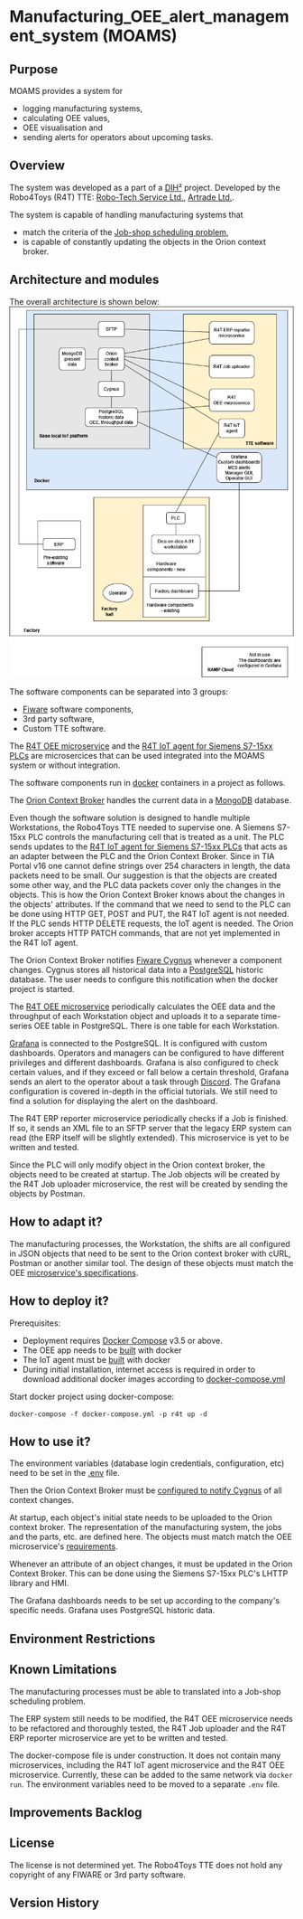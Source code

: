# Manufacturing_OEE_alert_management_system (MOAMS)

## Purpose

MOAMS provides a system for
- logging manufacturing systems,
- calculating OEE values,
- OEE visualisation and
- sending alerts for operators about upcoming tasks.

## Overview
The system was developed as a part of a  [DIH²](http://dih-squared.eu/) project.
Developed by the Robo4Toys (R4T) TTE: [Robo-Tech Service Ltd.](https://robo-tech.hu/en/), [Artrade Ltd.](https://shop.rubik.hu/en/).

The system is capable of handling manufacturing systems that
- match the criteria of the [Job-shop scheduling problem](https://en.wikipedia.org/wiki/Job-shop_scheduling),
- is capable of constantly updating the objects in the Orion context broker.

## Architecture and modules
The overall architecture is shown below: 
![MOAMS architecture and modules](img/R4T.drawio.png)

The software components can be separated into 3 groups: 
- [Fiware](https://github.com/Fiware/tutorials.Getting-Started) software components,
- 3rd party software,
- Custom TTE software.

The [R4T OEE microservice](https://github.com/aviharos/oee) and the [R4T IoT agent for Siemens S7-15xx PLCs](https://github.com/aviharos/iotagent-plc) are microsercices that can be used integrated into the MOAMS system or without integration.

The software components run in [docker](https://www.docker.com/) containers in a project as follows.

The [Orion Context Broker](https://fiware-orion.readthedocs.io/en/master/) handles the current data in a [MongoDB](https://www.mongodb.com/) database.

Even though the software solution is designed to handle multiple Workstations, the Robo4Toys TTE needed to supervise one. A Siemens S7-15xx PLC controls the manufacturing cell that is treated as a unit. The PLC sends updates to the [R4T IoT agent for Siemens S7-15xx PLCs](https://github.com/aviharos/iotagent-plc) that acts as an adapter between the PLC and the Orion Context Broker. Since in TIA Portal v16 one cannot define strings over 254 characters in length, the data packets need to be small. Our suggestion is that the objects are created some other way, and the PLC data packets cover only the changes in the objects. This is how the Orion Context Broker knows about the changes in the objects' attributes. If the command that we need to send to the PLC can be done using HTTP GET, POST and PUT, the R4T IoT agent is not needed. If the PLC sends HTTP DELETE requests, the IoT agent is needed. The Orion broker accepts HTTP PATCH commands, that are not yet implemented in the R4T IoT agent.

The Orion Context Broker notifies [Fiware Cygnus](https://github.com/FIWARE/tutorials.Historic-Context-Flume) whenever a component changes. Cygnus stores all historical data into a [PostgreSQL](https://www.postgresql.org/) historic database. The user needs to configure this notification when the docker project is started.

The [R4T OEE microservice](https://github.com/aviharos/oee) periodically calculates the OEE data and the throughput of each Workstation object and uploads it to a separate time-series OEE table in PostgreSQL. There is one table for each Workstation.

[Grafana](https://grafana.com/) is connected to the PostgreSQL. It is configured with custom dashboards. Operators and managers can be configured to have different privileges and different dashboards. Grafana is also configured to check certain values, and if they exceed or fall below a certain threshold, Grafana sends an alert to the operator about a task through [Discord](https://discord.com/). The Grafana configuration is covered in-depth in the official tutorials. We still need to find a solution for displaying the alert on the dashboard. 

The R4T ERP reporter microservice periodically checks if a Job is finished. If so, it sends an XML file to an SFTP server that the legacy ERP system can read (the ERP itself will be slightly extended). This microservice is yet to be written and tested.

Since the PLC will only modify object in the Orion context broker, the objects need to be created at startup. The Job objects will be created by the R4T Job uploader microservice, the rest will be created by sending the objects by Postman.

## How to adapt it?

The manufacturing processes, the Workstation, the shifts are all configured in JSON objects that need to be sent to the Orion context broker with cURL, Postman or another similar tool. The design of these objects must match the OEE [microservice's specifications](https://github.com/aviharos/oee#objects-in-the-orion-context-broker).

## How to deploy it?

Prerequisites:
 - Deployment requires [Docker Compose](https://docs.docker.com/compose/install/) v3.5 or above.
 - The OEE app needs to be [built](https://github.com/aviharos/oee#build) with docker
 - The IoT agent must be [built](https://github.com/aviharos/iotagent-plc#build) with docker
 - During initial installation, internet access is required in order to download additional docker images according to [docker-compose.yml](docker-compose.yml)

Start docker project using docker-compose:

	docker-compose -f docker-compose.yml -p r4t up -d

## How to use it?

The environment variables (database login credentials, configuration, etc) need to be set in the [.env](.env) file.

Then the Orion Context Broker must be [configured to notify Cygnus](https://github.com/aviharos/oee#notifying-cygnus-of-all-context-changes) of all context changes.

At startup, each object's initial state needs to be uploaded to the Orion context broker. The representation of the manufacturing system, the jobs and the parts, etc. are defined here. The objects must match match the OEE microservice's [requirements](https://github.com/aviharos/oee#objects-in-the-orion-context-broker).

Whenever an attribute of an object changes, it must be updated in the Orion Context Broker. This can be done using the Siemens S7-15xx PLC's LHTTP library and HMI.

The Grafana dashboards needs to be set up according to the company's specific needs. Grafana uses PostgreSQL historic data.

## Environment Restrictions

## Known Limitations
The manufacturing processes must be able to translated into a Job-shop scheduling problem.

The ERP system still needs to be modified, the R4T OEE microservice needs to be refactored and thoroughly tested, the R4T Job uploader and the R4T ERP reporter microservice are yet to be written and tested.

The docker-compose file is under construction. It does not contain many microservices, including the R4T IoT agent microservice and the R4T OEE microservice. Currently, these can be added to the same network via `docker run`. The environment variables need to be moved to a separate `.env` file.

## Improvements Backlog

## License
The license is not determined yet. The Robo4Toys TTE does not hold any copyright of any FIWARE or 3rd party software.

## Version History

